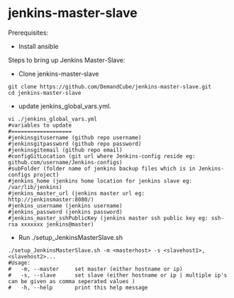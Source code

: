 jenkins-master-slave
====================

Prerequisites:
- Install ansible


Steps to bring up Jenkins Master-Slave:
- Clone jenkins-master-slave
```
git clone https://github.com/DemandCube/jenkins-master-slave.git
cd jenkins-master-slave
```
- update jenkins_global_vars.yml.
```
vi ./jenkins_global_vars.yml
#variables to update
#===================
#jenkinsgitusername (github repo username)
#jenkinsgitpassword (github repo password)
#jenkinsgitemail (github repo email)
#configGitLocation (git url where Jenkins-config reside eg: github.com/username/Jenkins-configs)
#subFolder (folder name of jenkins backup files which is in Jenkins-configs project)
#jenkins_home (jenkins home location for jenkins slave eg: /var/lib/jenkins)
#jenkins_master_url (jenkins master url eg: http://jenkinsmaster:8080/)
#jenkins_username (jenkins username)
#jenkins_password (jenkins password)
#jenkins_master_sshPublicKey (jenkins master ssh public key eg: ssh-rsa xxxxxxx jenkins@master)

```
- Run ./setup_JenkinsMasterSlave.sh
```
./setup_JenkinsMasterSlave.sh -m <masterhost> -s <slavehost1>,<slavehost2>...
#Usage:
#	-m, --master     set master (either hostname or ip)
#	-s, --slave		 set slave (either hostname or ip | multiple ip's can be given as comma seperated values )
#	-h, --help		 print this help message
```


